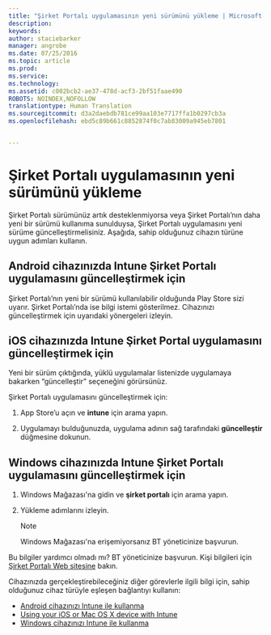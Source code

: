 ```yaml
---
title: "Şirket Portalı uygulamasının yeni sürümünü yükleme | Microsoft Intune"
description: 
keywords: 
author: staciebarker
manager: angrobe
ms.date: 07/25/2016
ms.topic: article
ms.prod: 
ms.service: 
ms.technology: 
ms.assetid: c002bcb2-ae37-478d-acf3-2bf51faae490
ROBOTS: NOINDEX,NOFOLLOW
translationtype: Human Translation
ms.sourcegitcommit: d3a2daebdb781ce99aa103e7717ffa1b0297cb3a
ms.openlocfilehash: ebd5c89b661c8852874f0c7ab83009a945eb7801


---
```


# Şirket Portalı uygulamasının yeni sürümünü yükleme

Şirket Portalı sürümünüz artık desteklenmiyorsa veya Şirket Portalı’nın daha yeni bir sürümü kullanıma sunulduysa, Şirket Portalı uygulamasını yeni sürüme güncelleştirmelisiniz. Aşağıda, sahip olduğunuz cihazın türüne uygun adımları kullanın.

## Android cihazınızda Intune Şirket Portalı uygulamasını güncelleştirmek için

Şirket Portalı’nın yeni bir sürümü kullanılabilir olduğunda Play Store sizi uyarır. Şirket Portalı’nda ise bilgi istemi gösterilmez. Cihazınızı güncelleştirmek için uyarıdaki yönergeleri izleyin.

## iOS cihazınızda Intune Şirket Portal uygulamasını güncelleştirmek için

Yeni bir sürüm çıktığında, yüklü uygulamalar listenizde uygulamaya bakarken “güncelleştir” seçeneğini görürsünüz.  

Şirket Portalı uygulamasını güncelleştirmek için:

1. App Store’u açın ve **intune** için arama yapın.

2. Uygulamayı bulduğunuzda, uygulama adının sağ tarafındaki **güncelleştir** düğmesine dokunun.

## Windows cihazınızda Intune Şirket Portalı uygulamasını güncelleştirmek için

1.  Windows Mağazası'na gidin ve **şirket portalı** için arama yapın.

2.  Yükleme adımlarını izleyin.

    > [!NOTE]
    > Windows Mağazası'na erişemiyorsanız BT yöneticinize başvurun.


Bu bilgiler yardımcı olmadı mı? BT yöneticinize başvurun. Kişi bilgileri için [Şirket Portalı Web sitesine](http://portal.manage.microsoft.com) bakın.

Cihazınızda gerçekleştirebileceğiniz diğer görevlerle ilgili bilgi için, sahip olduğunuz cihaz türüyle eşleşen bağlantıyı kullanın:

- [Android cihazınızı Intune ile kullanma](using-your-android-device-with-intune.md)</br>
- [Using your iOS or Mac OS X device with Intune](using-your-ios-or-mac-os-x-device-with-intune.md)</br>
- [Windows cihazınızı Intune ile kullanma](using-your-windows-device-with-intune.md)



<!--HONumber=Aug16_HO4-->


